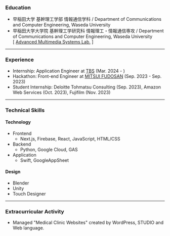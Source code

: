 ### Education
- 早稲田大学 基幹理工学部 情報通信学科 / Department of Communications and Computer Engineering, Waseda University<br>
- 早稲田大学大学院 基幹理工学研究科 情報理工・情報通信専攻 / Department of Communications and Computer Engineering, Waseda University<br>
[ [Advanced Multimedia Systems Lab.](https://www.ams.giti.waseda.ac.jp/) ]<br>

---

### Experience
- Internship: Application Engineer at [TBS](https://www.tbs.co.jp/) (Mar. 2024 - )
- Hackathon: Front-end Engineer at [MITSUI FUDOSAN](https://www.mitsuifudosan.co.jp/) (Sep. 2023 - Sep. 2023)
- Student Internship: Deloitte Tohmatsu Consulting (Sep. 2023), Amazon Web Services (Oct. 2023), Fujifilm (Nov. 2023)

---

### Technical Skills
#### Technology
- Frontend
    - Next.js, Firebase, React, JavaScript, HTML/CSS
- Backend
    - Python, Google Cloud, GAS
- Application
    - Swift, GoogleAppSheet

#### Design
- Blender
- Unity
- Touch Designer 

---

### Extracurricular Activity
- Managed "Medical Clinic Websites" created by WordPress, STUDIO and Web language.

